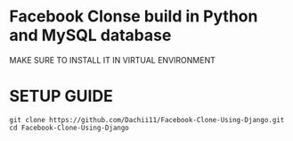 # Facebook Clonse build in Python and MySQL database
MAKE SURE TO INSTALL IT IN VIRTUAL ENVIRONMENT
# SETUP GUIDE
    git clone https://github.com/Dachii11/Facebook-Clone-Using-Django.git
    cd Facebook-Clone-Using-Django
